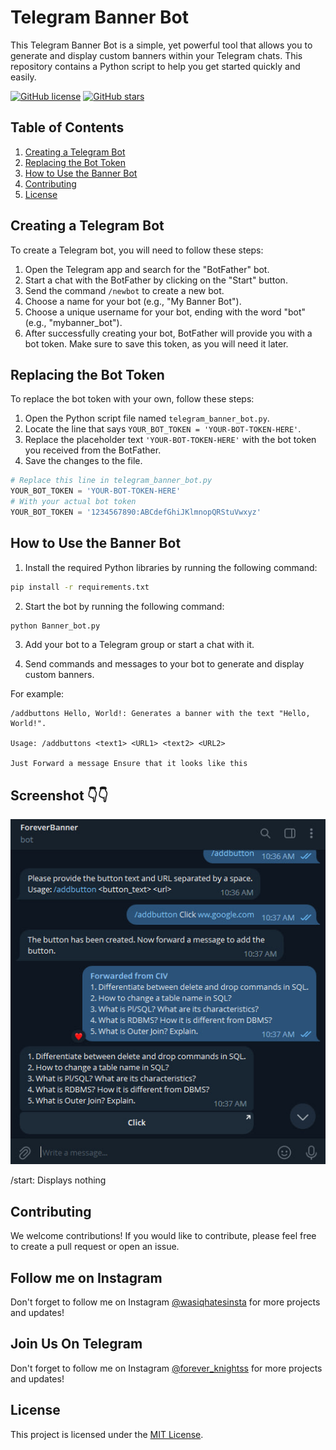 # Telegram Banner Bot

This Telegram Banner Bot is a simple, yet powerful tool that allows you to generate and display custom banners within your Telegram chats. This repository contains a Python script to help you get started quickly and easily.

[![GitHub license](https://img.shields.io/badge/LICENSE-MIT-orange)](https://github.com/WASCIV/Telegram-Banner-Bot/blob/main/LICENSE)
[![GitHub stars](https://img.shields.io/badge/StarME-Star-blue)](https://github.com/WASCIV/Telegram-Banner-Bot/stargazers)

## Table of Contents

1. [Creating a Telegram Bot](#creating-a-telegram-bot)
2. [Replacing the Bot Token](#replacing-the-bot-token)
3. [How to Use the Banner Bot](#how-to-use-the-banner-bot)
4. [Contributing](#contributing)
5. [License](#license)

## Creating a Telegram Bot

To create a Telegram bot, you will need to follow these steps:

1. Open the Telegram app and search for the "BotFather" bot.
2. Start a chat with the BotFather by clicking on the "Start" button.
3. Send the command `/newbot` to create a new bot.
4. Choose a name for your bot (e.g., "My Banner Bot").
5. Choose a unique username for your bot, ending with the word "bot" (e.g., "mybanner_bot").
6. After successfully creating your bot, BotFather will provide you with a bot token. Make sure to save this token, as you will need it later.

## Replacing the Bot Token

To replace the bot token with your own, follow these steps:

1. Open the Python script file named `telegram_banner_bot.py`.
2. Locate the line that says `YOUR_BOT_TOKEN = 'YOUR-BOT-TOKEN-HERE'`.
3. Replace the placeholder text `'YOUR-BOT-TOKEN-HERE'` with the bot token you received from the BotFather.
4. Save the changes to the file.

```python
# Replace this line in telegram_banner_bot.py
YOUR_BOT_TOKEN = 'YOUR-BOT-TOKEN-HERE'
# With your actual bot token
YOUR_BOT_TOKEN = '1234567890:ABCdefGhiJKlmnopQRStuVwxyz'
```

## How to Use the Banner Bot

1. Install the required Python libraries by running the following command:

```bash
pip install -r requirements.txt
```

2. Start the bot by running the following command:

```python
python Banner_bot.py
```

3. Add your bot to a Telegram group or start a chat with it.

4. Send commands and messages to your bot to generate and display custom banners.

For example:

    /addbuttons Hello, World!: Generates a banner with the text "Hello, World!".
	
	Usage: /addbuttons <text1> <URL1> <text2> <URL2> 
	
	Just Forward a message Ensure that it looks like this 
	
	
##	Screenshot 👇👇
	
![Screenshot 1](screenshot/screenshot.jpg)

/start: Displays nothing

## Contributing

We welcome contributions! If you would like to contribute, please feel free to create a pull request or open an issue.

## Follow me on Instagram

Don't forget to follow me on Instagram [@wasiqhatesinsta](https://www.instagram.com/wasiqhatesinsta/) for more projects and updates!


## Join Us On Telegram

Don't forget to follow me on Instagram [@forever_knightss](https://t.me/+iaTYOodcEuU3YjFl) for more projects and updates!


## License

This project is licensed under the [MIT License](https://github.com/WASCIV/Telegram-Banner-Bot/blob/main/LICENSE).

